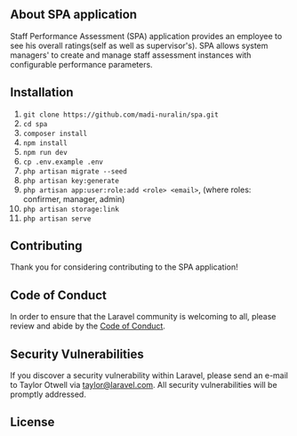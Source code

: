 <!--p align="center"><a href="https://laravel.com" target="_blank"><img src="https://raw.githubusercontent.com/laravel/art/master/logo-lockup/5%20SVG/2%20CMYK/1%20Full%20Color/laravel-logolockup-cmyk-red.svg" width="400"></a></p>

<p align="center">
<a href="https://travis-ci.org/laravel/framework"><img src="https://travis-ci.org/laravel/framework.svg" alt="Build Status"></a>
<a href="https://packagist.org/packages/laravel/framework"><img src="https://img.shields.io/packagist/dt/laravel/framework" alt="Total Downloads"></a>
<a href="https://packagist.org/packages/laravel/framework"><img src="https://img.shields.io/packagist/v/laravel/framework" alt="Latest Stable Version"></a>
<a href="https://packagist.org/packages/laravel/framework"><img src="https://img.shields.io/packagist/l/laravel/framework" alt="License"></a>
</p-->

## About SPA application

Staff Performance Assessment (SPA) application provides an employee to see his overall ratings(self as well as supervisor\'s). SPA allows system managers\' to create and manage staff assessment instances with configurable performance parameters.

## Installation

1. `git clone https://github.com/madi-nuralin/spa.git`
2. `cd spa`
3. `composer install`
4. `npm install`
5. `npm run dev`
6. `cp .env.example .env`
6. `php artisan migrate --seed`
8. `php artisan key:generate`
9. `php artisan app:user:role:add <role> <email>`, (where roles: confirmer, manager, admin)
10. `php artisan storage:link`
11. `php artisan serve`

## Contributing

Thank you for considering contributing to the SPA application!

## Code of Conduct

In order to ensure that the Laravel community is welcoming to all, please review and abide by the [Code of Conduct](https://laravel.com/docs/contributions#code-of-conduct).

## Security Vulnerabilities

If you discover a security vulnerability within Laravel, please send an e-mail to Taylor Otwell via [taylor@laravel.com](mailto:taylor@laravel.com). All security vulnerabilities will be promptly addressed.

## License

